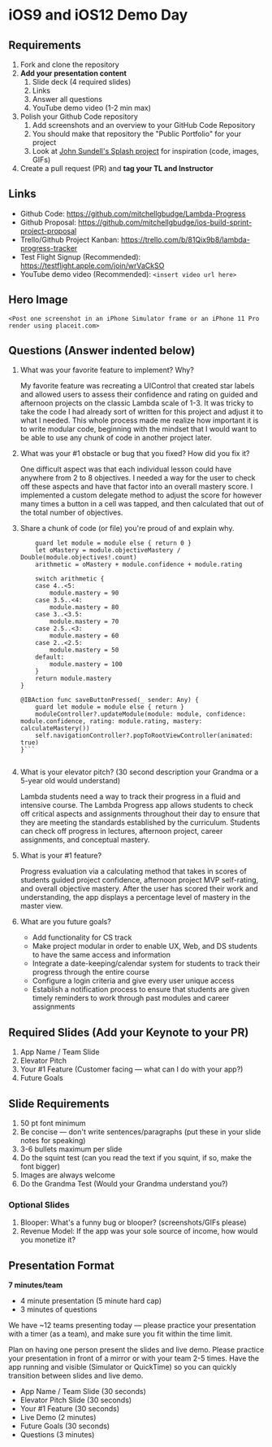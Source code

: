 # iOS9 and iOS12 Demo Day

## Requirements

1. Fork and clone the repository
2. **Add your presentation content**
    1. Slide deck (4 required slides)
    2. Links
    3. Answer all questions 
    4. YouTube demo video (1-2 min max)
3. Polish your Github Code repository
    1. Add screenshots and an overview to your GitHub Code Repository
    2. You should make that repository the "Public Portfolio" for your project
    3. Look at [John Sundell's Splash project](https://github.com/JohnSundell/Splash) for inspiration (code, images, GIFs)
4. Create a pull request (PR) and **tag your TL and Instructor**

## Links

* Github Code: https://github.com/mitchellgbudge/Lambda-Progress
* Github Proposal: https://github.com/mitchellgbudge/ios-build-sprint-project-proposal
* Trello/Github Project Kanban: https://trello.com/b/81Qix9b8/lambda-progress-tracker
* Test Flight Signup (Recommended): https://testflight.apple.com/join/wrVaCkSO
* YouTube demo video (Recommended): `<insert video url here>`

## Hero Image

`<Post one screenshot in an iPhone Simulator frame or an iPhone 11 Pro render using placeit.com>`

## Questions (Answer indented below)

1. What was your favorite feature to implement? Why?

    My favorite feature was recreating a UIControl that created star labels and allowed users to assess their confidence and rating on guided and afternoon projects on the classic Lambda scale of 1-3. It was tricky to take the code I had already sort of written for this project and adjust it to what I needed. This whole process made me realize how important it is to write modular code, beginning with the mindset that I would want to be able to use any chunk of code in another project later. 

2. What was your #1 obstacle or bug that you fixed? How did you fix it?

    One difficult aspect was that each individual lesson could have anywhere from 2 to 8 objectives. I needed a way for the user to check off these aspects and have that factor into an overall mastery score. I implemented a custom delegate method to adjust the score for however many times a button in a cell was tapped, and then calculated that out of the total number of objectives. 
  
3. Share a chunk of code (or file) you're proud of and explain why.

    ```private func calculateMastery() -> Double {
        guard let module = module else { return 0 }
        let oMastery = module.objectiveMastery / Double(module.objectives!.count)
        arithmetic = oMastery + module.confidence + module.rating
        
        switch arithmetic {
        case 4..<5:
            module.mastery = 90
        case 3.5..<4:
            module.mastery = 80
        case 3..<3.5:
            module.mastery = 70
        case 2.5..<3:
            module.mastery = 60
        case 2..<2.5:
            module.mastery = 50
        default:
            module.mastery = 100
        }
        return module.mastery
    }
    
    @IBAction func saveButtonPressed(_ sender: Any) {
        guard let module = module else { return }
        moduleController?.updateModule(module: module, confidence: module.confidence, rating: module.rating, mastery: calculateMastery())
        self.navigationController?.popToRootViewController(animated: true)
    }```
  
4. What is your elevator pitch? (30 second description your Grandma or a 5-year old would understand)

    Lambda students need a way to track their progress in a fluid and intensive course. The Lambda Progress app allows students to check off critical aspects and assignments throughout their day to ensure that they are meeting the standards established by the curriculum. Students can check off progress in lectures, afternoon project, career assignments, and conceptual mastery. 
  
5. What is your #1 feature?

    Progress evaluation via a calculating method that takes in scores of students guided project confidence, afternoon project MVP self-rating, and overall objective mastery. After the user has scored their work and understanding, the app displays a percentage level of mastery in the master view.
  
6. What are you future goals?

    - Add functionality for CS track
    - Make project modular in order to enable UX, Web, and DS students to have the same access and information
    - Integrate a date-keeping/calendar system for students to track their progress through the entire course
    - Configure a login criteria and give every user unique access
    - Establish a notification process to ensure that students are given timely reminders to work through past modules and career assignments

## Required Slides (Add your Keynote to your PR)

1. App Name / Team Slide
2. Elevator Pitch
3. Your #1 Feature (Customer facing — what can I do with your app?)
4. Future Goals

## Slide Requirements

1. 50 pt font minimum
2. Be concise — don't write sentences/paragraphs (put these in your slide notes for speaking)
3. 3-6 bullets maximum per slide
4. Do the squint test (can you read the text if you squint, if so, make the font bigger)
6. Images are always welcome
7. Do the Grandma Test (Would your Grandma understand you?)

### Optional Slides

1. Blooper: What's a funny bug or blooper? (screenshots/GIFs please)
2. Revenue Model: If the app was your sole source of income, how would you monetize it?

## Presentation Format

**7 minutes/team**

* 4 minute presentation (5 minute hard cap)
* 3 minutes of questions

We have ~12 teams presenting today — please practice your presentation with a timer (as a team), and make sure you fit within the time limit.

Plan on having one person present the slides and live demo. Please practice your presentation in front of a mirror or with your team 2-5 times. Have the app running and visible (Simulator or QuickTime) so you can quickly transition between slides and live demo.

* App Name / Team Slide (30 seconds)
* Elevator Pitch Slide (30 seconds)
* Your #1 Feature (30 seconds)
* Live Demo (2 minutes)
* Future Goals (30 seconds)
* Questions (3 minutes)
